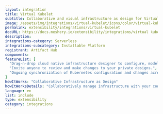 ```yaml
---
layout: integration
title: Virtual Kubelet
subtitle: Collaborative and visual infrastructure as design for Virtual Kubelet
image: /assets/img/integrations/virtual-kubelet/icons/color/virtual-kubelet-color.svg
permalink: extensibility/integrations/virtual-kubelet
docURL: https://docs.meshery.io/extensibility/integrations/virtual kubelet
description: 
integrations-category: Serverless
integrations-subcategory: Installable Platform
registrant: Artifact Hub
components: 
featureList: [
  "Drag-n-drop cloud native infrastructure designer to configure, model, and deploy your workloads.",
  "Invite anyone to review and make changes to your private designs.",
  "Ongoing synchronization of Kubernetes configuration and changes across any number of clusters."
]
howItWorks: "Collaborative Infrastructure as Design"
howItWorksDetails: "Collaboratively manage infrastructure with your coworkers synchronously sharing the same designs."
language: en
list: include
type: extensibility
category: integrations
---
```

